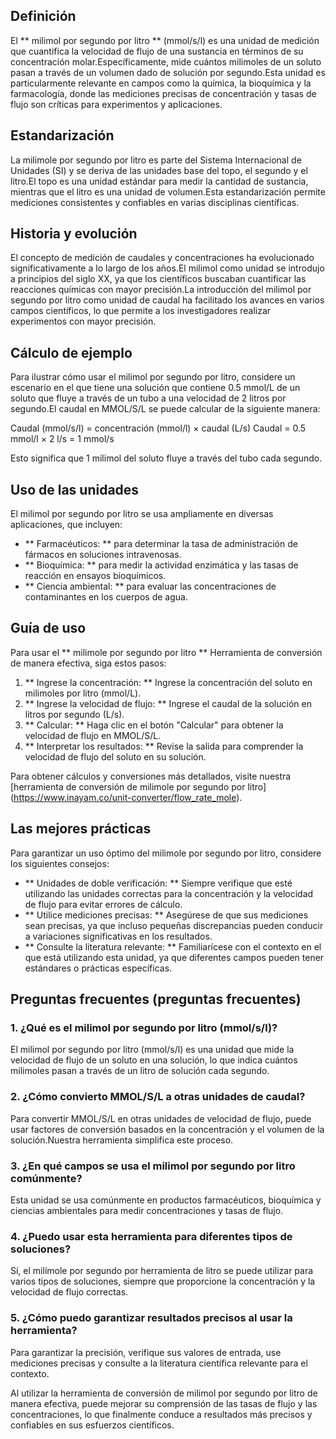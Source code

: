 ## Definición

El ** milimol por segundo por litro ** (mmol/s/l) es una unidad de medición que cuantifica la velocidad de flujo de una sustancia en términos de su concentración molar.Específicamente, mide cuántos milimoles de un soluto pasan a través de un volumen dado de solución por segundo.Esta unidad es particularmente relevante en campos como la química, la bioquímica y la farmacología, donde las mediciones precisas de concentración y tasas de flujo son críticas para experimentos y aplicaciones.

## Estandarización

La milimole por segundo por litro es parte del Sistema Internacional de Unidades (SI) y se deriva de las unidades base del topo, el segundo y el litro.El topo es una unidad estándar para medir la cantidad de sustancia, mientras que el litro es una unidad de volumen.Esta estandarización permite mediciones consistentes y confiables en varias disciplinas científicas.

## Historia y evolución

El concepto de medición de caudales y concentraciones ha evolucionado significativamente a lo largo de los años.El milimol como unidad se introdujo a principios del siglo XX, ya que los científicos buscaban cuantificar las reacciones químicas con mayor precisión.La introducción del milimol por segundo por litro como unidad de caudal ha facilitado los avances en varios campos científicos, lo que permite a los investigadores realizar experimentos con mayor precisión.

## Cálculo de ejemplo

Para ilustrar cómo usar el milimol por segundo por litro, considere un escenario en el que tiene una solución que contiene 0.5 mmol/L de un soluto que fluye a través de un tubo a una velocidad de 2 litros por segundo.El caudal en MMOL/S/L se puede calcular de la siguiente manera:

Caudal (mmol/s/l) = concentración (mmol/l) × caudal (L/s)
Caudal = 0.5 mmol/l × 2 l/s = 1 mmol/s

Esto significa que 1 milimol del soluto fluye a través del tubo cada segundo.

## Uso de las unidades

El milimol por segundo por litro se usa ampliamente en diversas aplicaciones, que incluyen:

- ** Farmacéuticos: ** para determinar la tasa de administración de fármacos en soluciones intravenosas.
- ** Bioquímica: ** para medir la actividad enzimática y las tasas de reacción en ensayos bioquímicos.
- ** Ciencia ambiental: ** para evaluar las concentraciones de contaminantes en los cuerpos de agua.

## Guía de uso

Para usar el ** milimole por segundo por litro ** Herramienta de conversión de manera efectiva, siga estos pasos:

1. ** Ingrese la concentración: ** Ingrese la concentración del soluto en milimoles por litro (mmol/L).
2. ** Ingrese la velocidad de flujo: ** Ingrese el caudal de la solución en litros por segundo (L/s).
3. ** Calcular: ** Haga clic en el botón "Calcular" para obtener la velocidad de flujo en MMOL/S/L.
4. ** Interpretar los resultados: ** Revise la salida para comprender la velocidad de flujo del soluto en su solución.

Para obtener cálculos y conversiones más detallados, visite nuestra [herramienta de conversión de milimole por segundo por litro] (https://www.inayam.co/unit-converter/flow_rate_mole).

## Las mejores prácticas

Para garantizar un uso óptimo del milimole por segundo por litro, considere los siguientes consejos:

- ** Unidades de doble verificación: ** Siempre verifique que esté utilizando las unidades correctas para la concentración y la velocidad de flujo para evitar errores de cálculo.
- ** Utilice mediciones precisas: ** Asegúrese de que sus mediciones sean precisas, ya que incluso pequeñas discrepancias pueden conducir a variaciones significativas en los resultados.
- ** Consulte la literatura relevante: ** Familiarícese con el contexto en el que está utilizando esta unidad, ya que diferentes campos pueden tener estándares o prácticas específicas.

## Preguntas frecuentes (preguntas frecuentes)

### 1. ¿Qué es el milimol por segundo por litro (mmol/s/l)?
El milimol por segundo por litro (mmol/s/l) es una unidad que mide la velocidad de flujo de un soluto en una solución, lo que indica cuántos milimoles pasan a través de un litro de solución cada segundo.

### 2. ¿Cómo convierto MMOL/S/L a otras unidades de caudal?
Para convertir MMOL/S/L en otras unidades de velocidad de flujo, puede usar factores de conversión basados ​​en la concentración y el volumen de la solución.Nuestra herramienta simplifica este proceso.

### 3. ¿En qué campos se usa el milimol por segundo por litro comúnmente?
Esta unidad se usa comúnmente en productos farmacéuticos, bioquímica y ciencias ambientales para medir concentraciones y tasas de flujo.

### 4. ¿Puedo usar esta herramienta para diferentes tipos de soluciones?
Sí, el milímole por segundo por herramienta de litro se puede utilizar para varios tipos de soluciones, siempre que proporcione la concentración y la velocidad de flujo correctas.

### 5. ¿Cómo puedo garantizar resultados precisos al usar la herramienta?
Para garantizar la precisión, verifique sus valores de entrada, use mediciones precisas y consulte a la literatura científica relevante para el contexto.

Al utilizar la herramienta de conversión de milimol por segundo por litro de manera efectiva, puede mejorar su comprensión de las tasas de flujo y las concentraciones, lo que finalmente conduce a resultados más precisos y confiables en sus esfuerzos científicos.